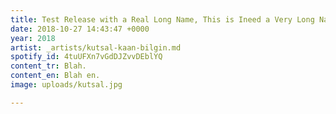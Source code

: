 ```yaml
---
title: Test Release with a Real Long Name, This is Ineed a Very Long Name for an Album
date: 2018-10-27 14:43:47 +0000
year: 2018
artist: _artists/kutsal-kaan-bilgin.md
spotify_id: 4tuUFXn7vGdDJZvvDEblYQ
content_tr: Blah.
content_en: Blah en.
image: uploads/kutsal.jpg

---
```

